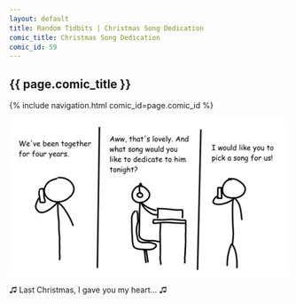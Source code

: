```yaml
---
layout: default
title: Random Tidbits | Christmas Song Dedication
comic_title: Christmas Song Dedication
comic_id: 59
---
```


## {{ page.comic_title }}

{% include navigation.html comic_id=page.comic_id %}

![](/assets/images/59.png)

♫ Last Christmas, I gave you my heart... ♫
